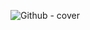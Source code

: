 ![Github - cover](https://user-images.githubusercontent.com/48633090/132140516-481acca0-6c62-4ec1-b021-c2a3dc270bf2.png)
